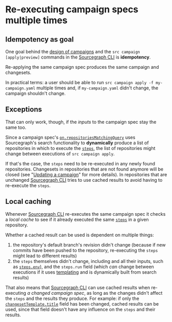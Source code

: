# Re-executing campaign specs multiple times

## Idempotency as goal

One goal behind the [design of campaigns](batch_changes_design.md) and the `src campaign [apply|preview]` commands in the [Sourcegraph CLI](../../cli/index.md) is **idempotency**.

Re-applying the same campaign spec produces the same campaign and changesets.

In practical terms: a user should be able to run `src campaign apply -f my-campaign.yaml` multiple times and, if `my-campaign.yaml` didn't change, the campaign shouldn't change.

## Exceptions

That can only work, though, if the _inputs_ to the campaign spec stay the same too.

Since a campaign spec's [`on.repositoriesMatchingQuery`](../references/batch_spec_yaml_reference.md#on-repositoriesmatchingquery) uses Sourcegraph's search functionality to **dynamically** produce a list of repositories in which to execute the [`steps`](../references/batch_spec_yaml_reference.md#steps), the list of repositories might change between executions of `src campaign apply`.

If that's the case, the `steps` need to be re-executed in any newly found repositories. Changesets in repositories that are not found anymore will be closed (see "[Updating a campaign](../how-tos/updating_a_batch_change.md)" for more details). In repositories that are unchanged [Sourcegraph CLI](../../cli/index.md) tries to use cached results to avoid having to re-execute the `steps`.

## Local caching

Whenever [Sourcegraph CLI](../../cli/index.md) re-executes the same campaign spec it checks a _local cache_ to see if it already executed the same [`steps`](../references/batch_spec_yaml_reference.md#steps) in a given repository.

Whether a cached result can be used is dependent on multiple things:

1. the repository's default branch's revision didn't change (because if new commits have been pushed to the repository, re-executing the `steps` might lead to different results)
1. the `steps` themselves didn't change, including and all their inputs, such as [`steps.env`](../references/batch_spec_yaml_reference.md#environment-array)), and the `steps.run` field (which _can_ change between executions if it uses [templating](../references/batch_spec_templating.md) and is dynamically built from search results)

That also means that [Sourcegraph CLI](../../cli/index.md) can use cached results when re-executing _a changed campaign spec_, as long as the changes didn't affect the `steps` and the results they produce. For example: if only the [`changesetTemplate.title`](../references/batch_spec_yaml_reference.md#changesettemplate-title) field has been changed, cached results can be used, since that field doesn't have any influence on the `steps` and their results.
